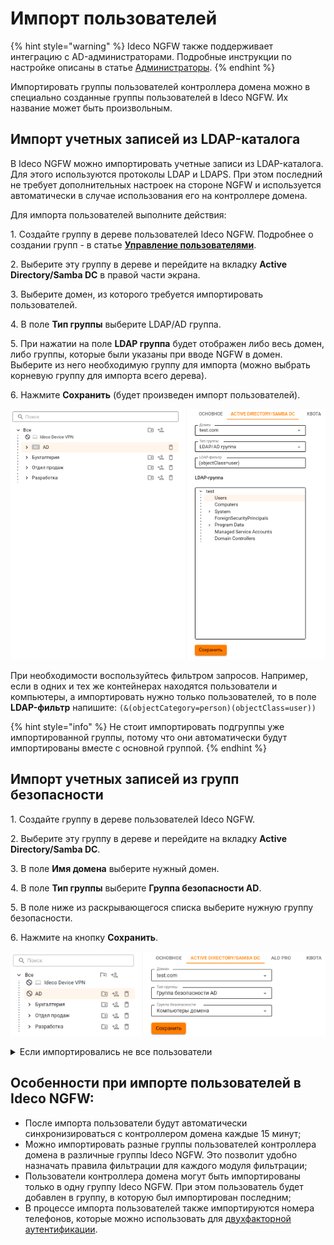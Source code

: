 # Импорт пользователей

{% hint style="warning" %}
Ideco NGFW также поддерживает интеграцию с AD-администраторами. Подробные инструкции по настройке описаны в статье [Администраторы](/settings/server-management/admins.md).
{% endhint %}

Импортировать группы пользователей контроллера домена можно в специально созданные группы пользователей в Ideco NGFW. Их название может быть произвольным.

## Импорт учетных записей из LDAP-каталога

В Ideco NGFW можно импортировать учетные записи из LDAP-каталога. Для этого используются протоколы LDAP и LDAPS. При этом последний не требует дополнительных настроек на стороне NGFW и используется автоматически в случае использования его на контроллере домена.

Для импорта пользователей выполните действия:

1\. Создайте группу в дереве пользователей Ideco NGFW. Подробнее о создании групп - в статье [**Управление пользователями**](/settings/users/user-tree/user-management.md#sozdanie-gruppy).

2\. Выберите эту группу в дереве и перейдите на вкладку **Active Directory/Samba DC** в правой части экрана.

3\. Выберите домен, из которого требуется импортировать пользователей.

4\. В поле **Тип группы** выберите LDAP/AD группа.

5\. При нажатии на поле **LDAP группа** будет отображен либо весь домен, либо группы, которые были указаны при вводе NGFW в домен. Выберите из него необходимую группу для импорта (можно выбрать корневую группу для импорта всего дерева).

6\. Нажмите **Сохранить** (будет произведен импорт пользователей).

![](/.gitbook/assets/tree16.png)

При необходимости воспользуйтесь фильтром запросов. Например, если в одних и тех же контейнерах находятся пользователи и компьютеры, а импортировать нужно только пользователей, то в поле **LDAP-фильтр** напишите: `(&(objectCategory=person)(objectClass=user))`

{% hint style="info" %}
Не стоит импортировать подгруппы уже импортированной группы, потому что они автоматически будут импортированы вместе с основной группой.
{% endhint %}

## Импорт учетных записей из групп безопасности

1\. Создайте группу в дереве пользователей Ideco NGFW.

2\. Выберите эту группу в дереве и перейдите на вкладку **Active Directory/Samba DC**.

3\. В поле **Имя домена** выберите нужный домен.

4\. В поле **Тип группы** выберите **Группа безопасности AD**.

5\. В поле ниже из раскрывающегося списка выберите нужную группу безопасности.

6\. Нажмите на кнопку **Сохранить**.

![](/.gitbook/assets/tree17.png)

<details>

<summary>Если импортировались не все пользователи</summary>

Если импортировались не все пользователи, то включите режим совместимости. **Важно**: включенный режим совместимости импортирует пользователей медленнее.

Примеры включения через терминал и браузер:

**Терминал**

1\. Авторизуйтесь командой:

```
curl -c /tmp/cookie -b /tmp/cookie -X POST https://адрес_сервера/web/auth/login -d '{"login": "логин", "password": "пароль", "rest_path": "/"}' -k
```

2\. Отправьте запрос на включение режима:

```
curl -c /tmp/cookie -b /tmp/cookie -X PUT https://адрес_сервера/ad_backend/security_group_import_settings -d '{"compatibility_mode": true}' -i -k -H 'Content-type: application/json'
```

**Браузер**

1\. Откройте веб-интерфейс Ideco NGFW и нажмите F12.

2\. Перейдите на вкладку **Сеть** и нажмите на любой запрос.

3\. В появившемся окне перейдите на вкладку **Новый запрос**.

4\. Отправьте запрос авторизации:

```
POST https://адрес_сервера/web/auth/login
```

Тело запроса:

```
{
    "login": "логин", "password": "пароль", "rest_path": "/"
}
```

<img src="/.gitbook/assets/user-import.png" alt="" data-size="original">

5\. Отправьте запрос на включение режима:

```
PUT /ad_backend/security_group_import_settings
```

Тело запроса:

```
{
  "compatibility_mode": true
}
```

<img src="/.gitbook/assets/user-import1.png" alt="" data-size="original">

Для выключения режима совместимости в теле запроса вместо `true` укажите `false`.

</details>

## Особенности при импорте пользователей в Ideco NGFW:

* После импорта пользователи будут автоматически синхронизироваться с контроллером домена каждые 15 минут;
* Можно импортировать разные группы пользователей контроллера домена в различные группы Ideco NGFW. Это позволит удобно назначать правила фильтрации для каждого модуля фильтрации;
* Пользователи контроллера домена могут быть импортированы только в одну группу Ideco NGFW. При этом пользователь будет добавлен в группу, в которую был импортирован последним;
* В процессе импорта пользователей также импортируются номера телефонов, которые можно использовать для [двухфакторной аутентификации](/settings/users/two-factor-authentication.md).